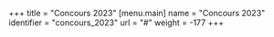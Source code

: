 +++
title = "Concours 2023"
[menu.main] 
name = "Concours 2023"
identifier = "concours_2023"
url = "#"
weight = -177
+++